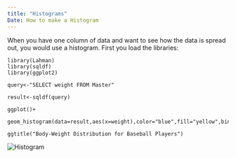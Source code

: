 ```yaml
---
title: "Histograms"
Date: How to make a Histogram
---
```


When you have one column of data and want to see how the data is spread out, you would use a histogram. First you load the libraries:

```
library(Lahman)
library(sqldf)
library(ggplot2)
```

```
query<-"SELECT weight FROM Master"

result<-sqldf(query)

ggplot()+

geom_histogram(data=result,aes(x=weight),color="blue",fill="yellow",bins=50)+

ggtitle("Body-Weight Distribution for Baseball Players")
```
  
![Histogram](https://hutton.netlify.com/post/2017-10-10-histogram_files/figure-html/unnamed-chunk-2-1.png)  